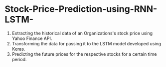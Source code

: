 # Stock-Price-Prediction-using-RNN-LSTM-
1. Extracting the historical data of an Organizations's stock price using Yahoo Finance API.
2. Transforming the data for passing it to the LSTM model developed using Keras.
3. Predicting the future prices for the respective stocks for a certain time period.
